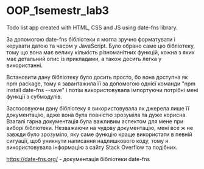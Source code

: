 # OOP_1semestr_lab3
Todo list app created with HTML, CSS and JS using date-fns library.

За допомогою date-fns бібліотеки я могла зручно форматувати і керувати датою та часом у JavaScript. Було обрано саме цю бібліотеку, тому що вона має велику кількість різноманітних функцій, кожна з яких має детальний опис із прикладами, а також досить легка у використанні.

Встановити дану бібліотеку було досить просто, бо вона доступна як npm package, тому я завантажила її за допомогою однієї команди "npm install date-fns --save" і потім використовувала імпортуючи потрібні мені функції з субмодулів.

Застосовуючи дану бібліотеку я використовувала як джерела лише її документацію, адже вона була повністю зрозуміла та дуже корисна. Взагалі гарна документація була важливим аспектом для мене при виборі бібліотеки.
Незважаючи на чудову документацію, мені все ж не завжди було зрозуміло, яку саме функцію краще використати в певній ситуації, щоб уникнути написання надлишкового коду, тому я використовувала інформацію з сайту Stack Overflow та подібних.

https://date-fns.org/ - документація бібліотеки date-fns


